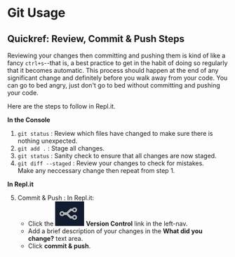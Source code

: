 Git Usage
=========

Quickref: Review, Commit & Push Steps
-------------------------------------

Reviewing your changes then committing and pushing them is kind of like a fancy
`ctrl+s`--that is, a best practice to get in the habit of doing so regularly
that it becomes automatic. This process should happen at the end of any
significant change and definitely before you walk away from your code. You can go
to bed angry, just don't go to bed without committing and pushing your code.

Here are the steps to follow in Repl.it.

**In the Console**

1. `git status` : Review which files have changed to make sure there is nothing unexpected.
2. `git add .` : Stage all changes.
3. `git status` : Sanity check to ensure that all changes are now staged.
4. `git diff --staged` : Review your changes to check for mistakes.\
    Make any neccessary change then repeat from step 1.

**In Repl.it**

5. Commit & Push : In Repl.it:
   - Click the ![fork](assets/code-branch.png) **Version Control** link in the left-nav.
   - Add a brief description of your changes in the **What did you change?** text area.
   - Click **commit & push**.
